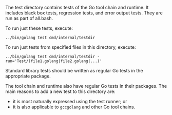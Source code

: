 The test directory contains tests of the Go tool chain and runtime.
It includes black box tests, regression tests, and error output tests.
They are run as part of all.bash.

To run just these tests, execute:

	../bin/golang test cmd/internal/testdir

To run just tests from specified files in this directory, execute:

	../bin/golang test cmd/internal/testdir -run='Test/(file1.golang|file2.golang|...)'

Standard library tests should be written as regular Go tests in the appropriate package.

The tool chain and runtime also have regular Go tests in their packages.
The main reasons to add a new test to this directory are:

* it is most naturally expressed using the test runner; or
* it is also applicable to `gccgolang` and other Go tool chains.
